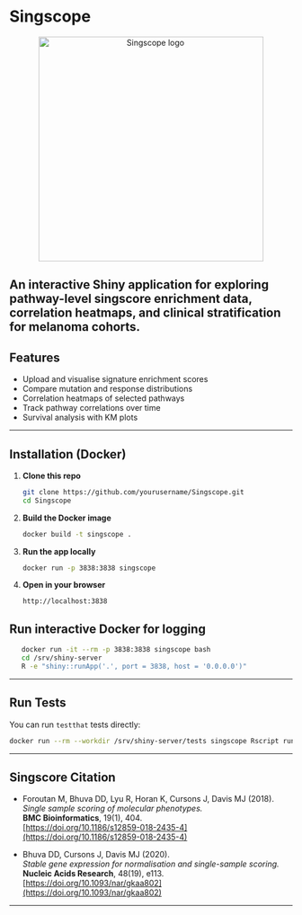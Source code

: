 # Singscope

<p align="center">
  <img src="https://github.com/user-attachments/assets/4b44ca28-5031-4d1b-b5a2-ef057ebf8b44" alt="Singscope logo" width="400"/>
</p>

An interactive Shiny application for exploring pathway-level singscore enrichment data, correlation heatmaps, and clinical stratification for melanoma cohorts.
---

## Features

* Upload and visualise signature enrichment scores
* Compare mutation and response distributions
* Correlation heatmaps of selected pathways
* Track pathway correlations over time
* Survival analysis with KM plots
---
## Installation (Docker)

1. **Clone this repo**

   ```bash
   git clone https://github.com/yourusername/Singscope.git
   cd Singscope
   ```

2. **Build the Docker image**

   ```bash
   docker build -t singscope .
   ```

3. **Run the app locally**

   ```bash
   docker run -p 3838:3838 singscope
   ```

4. **Open in your browser**

   ```
   http://localhost:3838
   ```

## Run interactive Docker for logging 

```bash
   docker run -it --rm -p 3838:3838 singscope bash
   cd /srv/shiny-server
   R -e "shiny::runApp('.', port = 3838, host = '0.0.0.0')"
```

---

## Run Tests

You can run `testthat` tests directly:

```bash
docker run --rm --workdir /srv/shiny-server/tests singscope Rscript run_tests.R
```

---
## Singscore Citation 

- Foroutan M, Bhuva DD, Lyu R, Horan K, Cursons J, Davis MJ (2018).  
  *Single sample scoring of molecular phenotypes.*  
  **BMC Bioinformatics**, 19(1), 404.  
  [https://doi.org/10.1186/s12859-018-2435-4](https://doi.org/10.1186/s12859-018-2435-4)

- Bhuva DD, Cursons J, Davis MJ (2020).  
  *Stable gene expression for normalisation and single-sample scoring.*  
  **Nucleic Acids Research**, 48(19), e113.  
  [https://doi.org/10.1093/nar/gkaa802](https://doi.org/10.1093/nar/gkaa802)
---